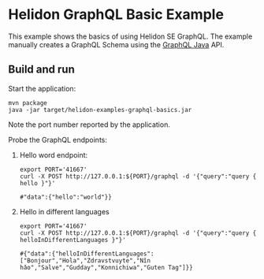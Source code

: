 # Helidon GraphQL Basic Example

This example shows the basics of using Helidon SE GraphQL. The example
manually creates a GraphQL Schema using the [GraphQL Java](https://github.com/graphql-java/graphql-java) API.

## Build and run

Start the application:

```shell
mvn package
java -jar target/helidon-examples-graphql-basics.jar
```

Note the port number reported by the application.

Probe the GraphQL endpoints:

1. Hello word endpoint:

    ```shell
    export PORT='41667'
    curl -X POST http://127.0.0.1:${PORT}/graphql -d '{"query":"query { hello }"}'       
   
    #"data":{"hello":"world"}}
    ```
     
1. Hello in different languages

    ```shell
    export PORT='41667'
    curl -X POST http://127.0.0.1:${PORT}/graphql -d '{"query":"query { helloInDifferentLanguages }"}'       
   
    #{"data":{"helloInDifferentLanguages":["Bonjour","Hola","Zdravstvuyte","Nǐn hǎo","Salve","Gudday","Konnichiwa","Guten Tag"]}}
    ```  
